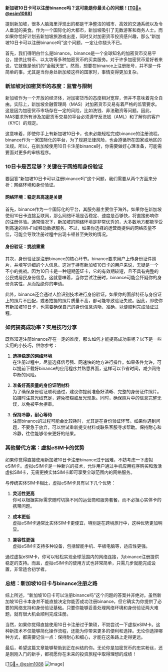 **新加坡10日卡可以注册binance吗？这可能是你最关心的问题！[[TG💪+ @esim1088](https://t.me/s/esim1088)]**

提到新加坡，很多人脑海里浮现出的都是干净整洁的城市、高效的交通系统以及令人垂涎的美食。作为一个国际化的大都市，新加坡吸引了无数游客和商务人士。而如果你恰好计划去新加坡旅游或出差，同时又对加密货币投资感兴趣，那么“新加坡10日卡可以注册binance吗”这个问题，一定让你挠头不已。

首先，我们得明白什么是binance。binance是一个全球知名的加密货币交易平台，提供比特币、以太坊等多种加密货币的买卖服务。对于许多加密货币爱好者来说，它就像是他们的“金融天堂”。然而，想要在binance上注册账号，并不是一件简单的事。尤其是当你身处新加坡这样的国家时，事情变得更加复杂。

### 新加坡对加密货币的态度：监管与限制

新加坡作为一个开放的经济体，对加密货币的态度相对宽容，但并不意味着完全自由。实际上，新加坡金融管理局（MAS）对加密货币交易有着严格的监管要求。这是因为加密货币市场存在一定的风险，比如洗钱、非法融资等问题。因此，MAS要求所有涉及加密货币交易的平台必须遵守反洗钱（AML）和了解你的客户（KYC）的规定。

这意味着，即使你手上有新加坡10日卡，也未必能轻松完成binance的注册流程。binance作为一家国际化的平台，为了规避法律风险，也会遵循所在国家或地区的法规。所以，在新加坡使用10日卡注册binance时，你需要做好心理准备，可能需要面对更多的审核程序。

### 10日卡是否足够？关键在于网络和身份验证

要回答“新加坡10日卡可以注册binance吗”这个问题，我们需要从两个方面来分析：网络环境和身份验证。

#### 网络环境：稳定且高速是关键

首先，binance作为一个国际化的平台，其服务器主要位于海外。如果你在新加坡使用10日卡连接互联网，那么网络环境是否稳定、速度是否够快，将直接影响你的注册体验。通常情况下，新加坡的网络环境是非常优秀的，大多数地方都能享受到高速的Wi-Fi或移动数据服务。不过，如果你选择的运营商提供的网络质量不佳，可能会导致注册过程中出现卡顿甚至失败的情况。

#### 身份验证：挑战重重

其次，身份验证是注册binance的核心环节。binance要求用户上传身份证件照片，并填写详细的个人信息。这对于持有新加坡10日卡的用户来说，无疑是一个不小的挑战。因为10日卡是一种短期签证卡，它的有效期较短，且不具有完整的公民或居民身份信息。这就意味着，当你尝试注册时，binance可能会怀疑你的身份真实性，从而拒绝你的申请。

此外，binance还会通过人脸识别技术进行身份验证。如果你的面部特征与身份证上的照片不匹配，或者拍摄的照片质量不高，都可能导致验证失败。因此，即使你有新加坡10日卡，也需要确保自己的身份信息清晰、准确，以便顺利完成验证过程。

### 如何提高成功率？实用技巧分享

既然知道注册binance存在一定的难度，那么如何才能提高成功率呢？以下是一些实用的小技巧，供你参考：

1. **选择稳定的网络环境**  
   在注册过程中，尽量选择信号强、网速快的地方进行操作。如果条件允许，可以提前下载好binance的应用程序并熟悉界面，这样可以节省时间，减少网络中断的风险。

2. **准备好高质量的身份证明材料**  
   为了确保身份验证顺利通过，建议你提前准备好清晰、完整的身份证件照片。拍摄时注意光线充足，避免模糊或反光现象。同时，确保照片中的信息完整无误，以免被平台拒审。

3. **保持冷静，耐心等待**  
   注册binance的过程可能会比较耗时，尤其是在身份验证环节。如果你遇到问题，不要急于放弃，可以尝试重新提交材料或联系客服寻求帮助。保持耐心和冷静，往往能够带来更好的结果。

### 其他替代方案：虚拟eSIM卡的优势

如果你觉得直接使用新加坡10日卡注册binance过于困难，不妨考虑一下虚拟eSIM卡。虚拟eSIM卡是一种新兴的技术，允许用户通过手机应用程序购买和激活虚拟SIM卡，无需更换实体SIM卡即可享受全球范围内的网络服务。

与传统实体SIM卡相比，虚拟eSIM卡具有以下几个优势：

1. **灵活性更高**  
   你可以根据实际需求随时切换不同的运营商和服务套餐，而不必担心实体卡的携带问题。

2. **成本更低**  
   虚拟eSIM卡通常比实体SIM卡更便宜，特别是在跨境旅行中，这种优势更加明显。

3. **兼容性更强**  
   虚拟eSIM卡支持多种设备，包括智能手机、平板电脑等，适应性更强。

通过虚拟eSIM卡，你可以轻松实现全球范围内的网络连接，为binance注册提供稳定的支持。而且，虚拟eSIM卡的使用方式也非常简单，只需几步就能完成设置，非常适合初学者。

### 总结：新加坡10日卡与binance注册之路

综上所述，“新加坡10日卡可以注册binance吗”这个问题的答案并非绝对。虽然新加坡10日卡本身并不能直接决定你能否成功注册binance，但它确实为你提供了必要的网络支持和身份验证基础。只要你能够妥善处理网络环境和身份验证两大难题，就有很大机会顺利完成注册。

当然，如果你觉得直接使用10日卡注册过于繁琐，不妨尝试一下虚拟eSIM卡。这种新技术不仅能够简化操作流程，还能为你带来更多的便利和选择。无论你选择哪种方式，都需要记住一点：保持耐心和细心，才能在这条路上走得更远。

最后，希望这篇文章能够帮助到正在纠结的你。无论你是加密货币的忠实粉丝，还是刚刚入门的新手，都祝愿你在未来的投资旅程中取得理想的成绩！

[[TG💪+ @esim1088](https://t.me/s/esim1088) ![Image](https://i.postimg.cc/4NQfJmqS/Snipaste-2025-05-13-00-14-12.png)]